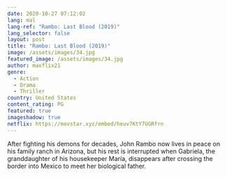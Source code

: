 ```yaml
---
date: 2020-10-27 07:12:02
lang: mal
lang-ref: "Rambo: Last Blood (2019)"
lang_selector: false
layout: post
title: "Rambo: Last Blood (2019)"
image: /assets/images/34.jpg
featured_image: /assets/images/34.jpg
author: maxflix21
genre:
  - Action
  - Drama
  - Thriller
country: United States
content_rating: PG
featured: true
imageshadow: true
netflix: https://movstar.xyz/embed/heuv7KtY7UGRfrn
---
```

After fighting his demons for decades, John Rambo now lives in peace on his family ranch in Arizona, but his rest is interrupted when Gabriela, the granddaughter of his housekeeper María, disappears after crossing the border into Mexico to meet her biological father.